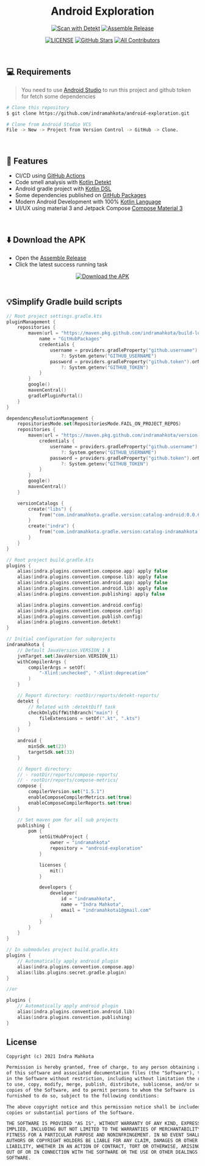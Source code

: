 <h1 align="center">Android Exploration</h1>

<div align="center">
<a href="https://github.com/indramahkota/android-exploration/actions/workflows/detekt-all.yml"><img src="https://github.com/indramahkota/android-exploration/actions/workflows/detekt-all.yml/badge.svg" alt="Scan with Detekt"/></a> <a href="https://github.com/indramahkota/android-exploration/actions/workflows/assemble-release.yml"><img src="https://github.com/indramahkota/android-exploration/actions/workflows/assemble-release.yml/badge.svg" alt="Assemble Release"/></a>

<a href="https://github.com/indramahkota/android-exploration/blob/master/LICENSE"><img src="https://img.shields.io/github/license/indramahkota/android-exploration?color=blue" alt="LICENSE"/></a> <a href="https://github.com/indramahkota/android-exploration/stargazers"><img src="https://img.shields.io/github/stars/indramahkota/android-exploration" alt="GitHub Stars"/></a> <a href="#contributors"><img src="https://img.shields.io/badge/all_contributors-1-orange.svg?style=flat" alt="All Contributors"/></a>
</div>

<br/>

## 💻 Requirements

> You need to use [Android Studio](https://developer.android.com/studio) to run this project and github token for fetch some dependencies

```bash
# Clone this repository
$ git clone https://github.com/indramahkota/android-exploration.git

# Clone from Android Studio VCS
File -> New -> Project from Version Control -> GitHub -> Clone.
```

</br>

## 📝 Features

- CI/CD using [GitHub Actions](https://docs.github.com/en/actions/learn-github-actions/understanding-github-actions)
- Code smell analysis with [Kotlin Detekt](https://github.com/detekt/detekt)
- Android gradle project with [Kotlin DSL](https://docs.gradle.org/current/userguide/kotlin_dsl.html)
- Some dependencies published on [GitHub Packages](https://docs.github.com/en/packages)
- Modern Android Development with 100% [Kotlin Language](https://kotlinlang.org/)
- UI/UX using material 3 and Jetpack Compose [Compose Material 3](https://developer.android.com/jetpack/androidx/releases/compose-material3)

</br>

## ⬇️ Download the APK
- Open the [Assemble Release](https://github.com/indramahkota/android-exploration/actions/workflows/assemble-release.yml)
- Click the latest success running task

<div align="center">
<a href="https://github.com/indramahkota/android-exploration/actions/workflows/assemble-release.yml"><img src="https://user-images.githubusercontent.com/34052126/193442434-1a36f7d2-a378-4230-9315-c044b030320f.png" alt="Download the APK"/></a>
</div>

</br>

## 💡Simplify Gradle build scripts

```kt
// Root project settings.gradle.kts
pluginManagement {
    repositories {
        maven(url = "https://maven.pkg.github.com/indramahkota/build-logic-public/") {
            name = "GitHubPackages"
            credentials {
                username = providers.gradleProperty("github.username").orNull
                    ?: System.getenv("GITHUB_USERNAME")
                password = providers.gradleProperty("github.token").orNull
                    ?: System.getenv("GITHUB_TOKEN")
            }
        }
        google()
        mavenCentral()
        gradlePluginPortal()
    }
}

dependencyResolutionManagement {
    repositoriesMode.set(RepositoriesMode.FAIL_ON_PROJECT_REPOS)
    repositories {
        maven(url = "https://maven.pkg.github.com/indramahkota/version-catalog-public/") {
            credentials {
                username = providers.gradleProperty("github.username").orNull
                    ?: System.getenv("GITHUB_USERNAME")
                password = providers.gradleProperty("github.token").orNull
                    ?: System.getenv("GITHUB_TOKEN")
            }
        }
        google()
        mavenCentral()
    }

    versionCatalogs {
        create("libs") {
            from("com.indramahkota.gradle.version:catalog-android:0.0.6")
        }
        create("indra") {
            from("com.indramahkota.gradle.version:catalog-indramahkota:0.0.6")
        }
    }
}
```

```kt
// Root project build.gradle.kts
plugins {
    alias(indra.plugins.convention.compose.app) apply false
    alias(indra.plugins.convention.compose.lib) apply false
    alias(indra.plugins.convention.android.app) apply false
    alias(indra.plugins.convention.android.lib) apply false
    alias(indra.plugins.convention.publishing) apply false

    alias(indra.plugins.convention.android.config)
    alias(indra.plugins.convention.compose.config)
    alias(indra.plugins.convention.publish.config)
    alias(indra.plugins.convention.detekt)
}

// Initial configuration for subprojects
indramahkota {
    // Default JavaVersion.VERSION_1_8
    jvmTarget.set(JavaVersion.VERSION_11)
    withCompilerArgs {
        compilerArgs = setOf(
            "-Xlint:unchecked", "-Xlint:deprecation"
        )
    }

    // Report directory: rootDir/reports/detekt-reports/
    detekt {
        // Related with :detektDiff task
        checkOnlyDiffWithBranch("main") {
            fileExtensions = setOf(".kt", ".kts")
        }
    }

    android {
        minSdk.set(23)
        targetSdk.set(33)
    }

    // Report directory:
    // - rootDir/reports/compose-reports/
    // - rootDir/reports/compose-metrics/
    compose {
        compilerVersion.set("1.5.1")
        enableComposeCompilerMetrics.set(true)
        enableComposeCompilerReports.set(true)
    }

    // Set maven pom for all sub projects
    publishing {
        pom {
            setGitHubProject {
                owner = "indramahkota"
                repository = "android-exploration"
            }

            licenses {
                mit()
            }

            developers {
                developer(
                    id = "indramahkota",
                    name = "Indra Mahkota",
                    email = "indramahkota1@gmail.com"
                )
            }
        }
    }
}
```

```kt
// In submodules project build.gradle.kts
plugins {
    // Automatically apply android plugin
    alias(indra.plugins.convention.compose.app)
    alias(libs.plugins.secret.gradle.plugin)
}

//or

plugins {
    // Automatically apply android plugin
    alias(indra.plugins.convention.android.lib)
    alias(indra.plugins.convention.publishing)
}
```

## License

```markdown
Copyright (c) 2021 Indra Mahkota

Permission is hereby granted, free of charge, to any person obtaining a copy
of this software and associated documentation files (the "Software"), to deal
in the Software without restriction, including without limitation the rights
to use, copy, modify, merge, publish, distribute, sublicense, and/or sell
copies of the Software, and to permit persons to whom the Software is
furnished to do so, subject to the following conditions:

The above copyright notice and this permission notice shall be included in all
copies or substantial portions of the Software.

THE SOFTWARE IS PROVIDED "AS IS", WITHOUT WARRANTY OF ANY KIND, EXPRESS OR
IMPLIED, INCLUDING BUT NOT LIMITED TO THE WARRANTIES OF MERCHANTABILITY,
FITNESS FOR A PARTICULAR PURPOSE AND NONINFRINGEMENT. IN NO EVENT SHALL THE
AUTHORS OR COPYRIGHT HOLDERS BE LIABLE FOR ANY CLAIM, DAMAGES OR OTHER
LIABILITY, WHETHER IN AN ACTION OF CONTRACT, TORT OR OTHERWISE, ARISING FROM,
OUT OF OR IN CONNECTION WITH THE SOFTWARE OR THE USE OR OTHER DEALINGS IN THE
SOFTWARE.
```
